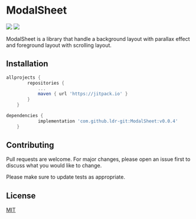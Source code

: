 # ModalSheet

[![](https://jitpack.io/v/ldr-git/ModalSheet.svg)](https://jitpack.io/#ldr-git/ModalSheet) [![](https://img.shields.io/github/issues/ldr-git/ModalSheet)](https://github.com/ldr-git/ModalSheet/issues)

ModalSheet is a library that handle a background layout with parallax effect and foreground layout with scrolling layout.

## Installation

```gradle
allprojects {
		repositories {
			...
			maven { url 'https://jitpack.io' }
		}
	}
```

```gradle
dependencies {
	        implementation 'com.github.ldr-git:ModalSheet:v0.0.4'
	}
```

## Contributing
Pull requests are welcome. For major changes, please open an issue first to discuss what you would like to change.

Please make sure to update tests as appropriate.

## License
[MIT](https://choosealicense.com/licenses/mit/)
